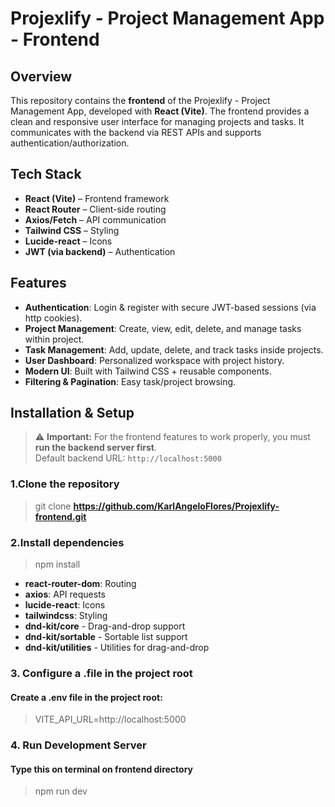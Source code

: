 # Projexlify - Project Management App - Frontend

## Overview
This repository contains the **frontend** of the Projexlify - Project Management App, developed with **React (Vite)**. The frontend provides a clean and responsive user interface for managing projects and tasks. It communicates with the backend via REST APIs and supports authentication/authorization.

## Tech Stack
- **React (Vite)** – Frontend framework  
- **React Router** – Client-side routing  
- **Axios/Fetch** – API communication  
- **Tailwind CSS** – Styling  
- **Lucide-react** – Icons  
- **JWT (via backend)** – Authentication

## Features
- **Authentication**: Login & register with secure JWT-based sessions (via http cookies).
- **Project Management**: Create, view, edit, delete, and manage tasks within project.
- **Task Management**: Add, update, delete, and track tasks inside projects.
- **User Dashboard**: Personalized workspace with project history.
- **Modern UI**: Built with Tailwind CSS + reusable components.
- **Filtering & Pagination**: Easy task/project browsing.

## Installation & Setup
> ⚠️ **Important:** For the frontend features to work properly, you must **run the backend server first**.  
> Default backend URL: `http://localhost:5000`

### 1.Clone the repository
> git clone **https://github.com/KarlAngeloFlores/Projexlify-frontend.git**

### 2.Install dependencies
> npm install
- **react-router-dom**: Routing
- **axios**: API requests
- **lucide-react**: Icons
- **tailwindcss**: Styling
- **dnd-kit/core** - Drag-and-drop support
- **dnd-kit/sortable** - Sortable list support
- **dnd-kit/utilities** - Utilities for drag-and-drop

### 3. Configure a .file in the project root
#### Create a **.env** file in the project root:
> VITE_API_URL=http://localhost:5000

### 4. Run Development Server
#### Type this on terminal on frontend directory    
> npm run dev


